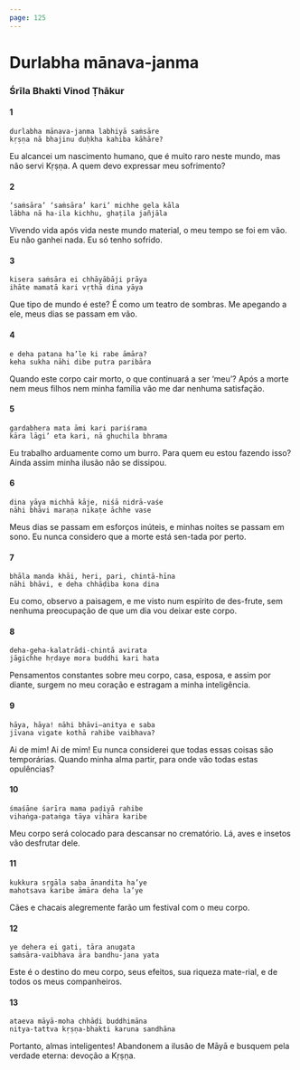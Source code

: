 ```yaml
---
page: 125
---
```


# Durlabha mānava-janma

### Śrīla Bhakti Vinod Ṭhākur

#### 1

    durlabha mānava-janma labhiyā saṁsāre
    kṛṣṇa nā bhajinu duḥkha kahiba kāhāre?

Eu alcancei um nascimento humano, que é muito raro neste mundo, mas não servi Kṛṣṇa. A quem devo expressar meu sofrimento?

#### 2

    ‘saṁsāra’ ‘saṁsāra’ kari’ michhe gela kāla
    lābha nā ha-ila kichhu, ghaṭila jañjāla

Vivendo vida após vida neste mundo material, o meu tempo se foi em vão. Eu não ganhei nada. Eu só tenho sofrido.

#### 3

    kisera saṁsāra ei chhāyābāji prāya
    ihāte mamatā kari vṛthā dina yāya

Que tipo de mundo é este? É como um teatro de sombras. Me apegando a ele, meus dias se passam em vão.

#### 4

    e deha patana ha’le ki rabe āmāra?
    keha sukha nāhi dibe putra paribāra

Quando este corpo cair morto, o que continuará a ser ‘meu’? Após a morte nem meus filhos nem minha família vão me dar nenhuma satisfação.

#### 5

    gardabhera mata āmi kari pariśrama
    kāra lāgi’ eta kari, nā ghuchila bhrama

Eu trabalho arduamente como um burro. Para quem eu estou fazendo isso? Ainda assim minha ilusão não se dissipou.

#### 6

    dina yāya michhā kāje, niśā nidrā-vaśe
    nāhi bhāvi maraṇa nikaṭe āchhe vase

Meus dias se passam em esforços inúteis, e minhas noites se passam em sono. Eu nunca considero que a morte está sen-tada por perto.

#### 7

    bhāla manda khāi, heri, pari, chintā-hīna
    nāhi bhāvi, e deha chhāḍiba kona dina

Eu como, observo a paisagem, e me visto num espírito de des-frute, sem nenhuma preocupação de que um dia vou deixar este corpo.

#### 8

    deha-geha-kalatrādi-chintā avirata
    jāgichhe hṛdaye mora buddhi kari hata

Pensamentos constantes sobre meu corpo, casa, esposa, e assim por diante, surgem no meu coração e estragam a minha inteligência.

#### 9

    hāya, hāya! nāhi bhāvi—anitya e saba
    jīvana vigate kothā rahibe vaibhava?

Ai de mim! Ai de mim! Eu nunca considerei que todas essas coisas são temporárias. Quando minha alma partir, para onde vão todas estas opulências?

#### 10

    śmaśāne śarīra mama paḍiyā rahibe
    vihaṅga-pataṅga tāya vihāra karibe

Meu corpo será colocado para descansar no crematório. Lá, aves e insetos vão desfrutar dele.

#### 11

    kukkura sṛgāla saba ānandita ha’ye
    mahotsava karibe āmāra deha la’ye

Cães e chacais alegremente farão um festival com o meu corpo.

#### 12

    ye dehera ei gati, tāra anugata
    saṁsāra-vaibhava āra bandhu-jana yata

Este é o destino do meu corpo, seus efeitos, sua riqueza mate-rial, e de todos os meus companheiros.

#### 13

    ataeva māyā-moha chhāḍi buddhimāna
    nitya-tattva kṛṣṇa-bhakti karuna sandhāna

Portanto, almas inteligentes! Abandonem a ilusão de Māyā e busquem pela verdade eterna: devoção a Kṛṣṇa.

